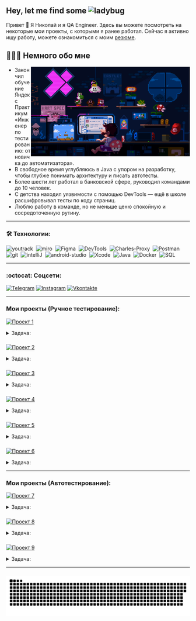 <h2>Hey, let me find some <img src="https://em-content.zobj.net/source/microsoft-teams/363/lady-beetle_1f41e.png" height="23" alt="ladybug"></h2>

<p>Привет 👋  Я Николай и я QA Engineer. Здесь вы можете посмотреть на некоторые мои проекты, с которыми я ранее работал. Сейчас я активно ищу работу, можете ознакомиться с моим <a href="https://disk.yandex.ru/i/o8NtVyXPft-j_Q">резюме</a>.</p>

<h2>👩🏻‍💻 Немного обо мне</h2>
<img align="right" src="assets/Header_Mario.gif" height="245" alt="QA testing gif">
<ul>
  <li> Закончил обучение Яндекс Практикум «Инженер по тестированию:
от новичка до автоматизатора».</li>
  <li> В свободное время углубляюсь в Java с упором на разработку, чтобы глубже понимать архитектуру и писать автотесты. </li>
  <li> Более шести лет работал в банковской сфере, руководил командами до 10 человек. </li>
  <li> С детства находил уязвимости с помощью DevTools — ещё в школе расшифровывал тесты по коду страниц. </li>
  <li> Люблю работу в команде, но не меньше ценю спокойную и сосредоточенную рутину. </li>
</ul>

---

<h3 align="left">🛠 Технологии:</h3>
<div>
  <img src="https://upload.wikimedia.org/wikipedia/commons/thumb/8/8d/YouTrack_Icon.svg/1024px-YouTrack_Icon.svg.png?20200803082248" title="YouTrack" alt="youtrack" width="40" height="40"/>&nbsp
<img src="https://asset.brandfetch.io/idAnDTFapY/idG4aRyg5R.svg?updated=1669900249741" title="Miro" alt="miro" width="40" height="40"/>&nbsp
  <img src="https://upload.wikimedia.org/wikipedia/commons/3/33/Figma-logo.svg" title="Figma" alt="Figma" width="40" height="40"/>&nbsp
  <img src="https://www.svgrepo.com/show/378785/chrome-dev.svg" title="DevTools" alt="DevTools" width="40" height="40"/>&nbsp
  <img src="https://cdn.icon-icons.com/icons2/3053/PNG/512/charles_proxy_macos_bigsur_icon_190302.png" title="Charles-Proxy" alt="Charles-Proxy" width="40" height="40"/>&nbsp
  <img src="https://www.svgrepo.com/show/354202/postman-icon.svg" title="Postman" alt="Postman" width="40" height="40"/>&nbsp
  <img src="https://cdn.jsdelivr.net/gh/devicons/devicon/icons/git/git-original.svg" title="Git" alt="git" width="40" height="40"/>&nbsp
<img src="https://upload.wikimedia.org/wikipedia/commons/9/9c/IntelliJ_IDEA_Icon.svg" title="IntelliJ IDEA" alt="intelliJ" width="40" height="40"/>&nbsp
 <img src="https://upload.wikimedia.org/wikipedia/commons/c/c1/Android_Studio_icon_%282023%29.svg" title="Android-Studio" alt="android-studio" width="40" height="40"/>&nbsp
  <img src="https://cdn.jsdelivr.net/gh/devicons/devicon/icons/xcode/xcode-original.svg" title="Xcode" alt="Xcode" width="40" height="40"/>&nbsp
  <img src="https://cdn.jsdelivr.net/gh/devicons/devicon/icons/java/java-original.svg" title="Java" alt="Java" width="40" height="40"/>&nbsp
  <img src="https://camo.githubusercontent.com/b379711b7e2112b7a1f8311a01e93b7efe90906278dff834124a077c48346109/68747470733a2f2f7777772e756e646572776f726c64636f64652e6f72672f636f6e74656e742f696d616765732f73697a652f773630302f323032302f30382f4d6f62792d6c6f676f2d312e706e67" title="Docker" alt="Docker" width="40" height="40"/>&nbsp
 <img src="https://raw.githubusercontent.com/benc-uk/icon-collection/e33ee714d05a24a81cf6ccd967ef34b22cb77e65/logos/logo_sql.svg" title="SQL" alt="SQL" width="40" height="40"/>&nbsp
  </div>


---

### :octocat: Соцсети:

[![Telegram](https://img.shields.io/badge/-Telegram-E5C2B6?style=for-the-badge&logo=telegram&logoColor=27A0D9)](https://t.me/neeqoo)
[![Instagram](https://img.shields.io/badge/-Instagram-E5C2B6?style=for-the-badge&logo=instagram&logoColor=B4068E)](https://www.instagram.com/neeqoo_)
[![Vkontakte](https://img.shields.io/badge/-Vkontakte-E5C2B6?style=for-the-badge&logo=Vk&logoColor=4F7DB3)](https://vk.com/neeqoo)

---
 
### Мои проекты (Ручное тестирование): ###

[![Проект 1](https://img.shields.io/badge/-Яндекс.Маршруты_WEB_Logic-black?style=for-the-badge&logo=GoogleSheets&logoColor)](https://docs.google.com/spreadsheets/d/126D4gf2rWft64EgpEiiVveD36DRgO9l2Esp67cZiHb0/edit?usp=sharing)

<details>
<summary>Задача:</summary>
 
- Провести тест-анализ требований на валидацию полей.
- Создать набор тест-кейсов на проверку валидации полей формы Яндекс Маршрутов.
- Протестировать валидацию полей и завести баг-репорты, если есть баги.

</details>

###

[![Проект 2](https://img.shields.io/badge/-Яндекс.Маршруты_WEB_UI+Logic-black?style=for-the-badge&logo=GoogleSheets&logoColor)](https://docs.google.com/spreadsheets/d/1EM0rHLwPjAGuL70Abr0HAPsYLnCz2KKTFV8lWTpK0dM/edit?usp=sharing)

<details>
<summary>Задача:</summary>
 
- Составить тестовую документацию.
- Выполнить проверки.
- Завести баг-репорты
- Протестировать новый вид транспорта с помощью `Charles` (подменить ответы от бэкенда и настроить автоматические ответы)

</details>  

###

[![Проект 3](https://img.shields.io/badge/-Яндекс.Метро_Mobile_Application-black?style=for-the-badge&logo=GoogleSheets&logoColor)](https://docs.google.com/spreadsheets/d/1UN2WIN_MCkQfx66mLba0nIOHLCMO7u9nM4adM8z0Wu0/edit?usp=sharing)

<details>
<summary>Задача:</summary>
 
- Протестировать те части продукта, которых коснулись изменения (рефакторинг).
- Провести регрессионное тестирование и убедиться, что новую версию можно заливать в стор.

</details> 

###

[![Проект 4](https://img.shields.io/badge/-Яндекс.Прилавок_API-black?style=for-the-badge&logo=GoogleSheets&logoColor)](https://docs.google.com/spreadsheets/d/1kNSnBsFQ6hevWL33DRAliWNu9ypftqc5XzE48WOG5gQ/edit?usp=sharing)

<details>
<summary>Задача:</summary>
 
Протестировать функционал работы с корзиной:
- Возможность получить список продуктов, которые добавили в корзину. Ручка `GET` `/api/v1/orders/id`.
- Возможность добавлять продукты в корзину. Ручка `PUT` `/api/v1/orders/:id`.
- Возможность удалять корзину. Ручка `DELETE` `/api/v1/orders/:id`.

Протестировать функционал работы с наборами:
- возможность добавлять продукты в набор — ручка `POST` `/api/v1/kits/{id}/products`.

Протестировать функционал работы с курьерами:
- Возможность проверить, есть ли доставка курьерской службой `Привезём быстро` и сколько она стоит. Ручка `POST` `/fast-delivery/v3.1.1/calculate-delivery.xml`. 

</details> 

###

[![Проект 5](https://img.shields.io/badge/-Яндекс.Прилавок_SQL-black?style=for-the-badge&logo=GoogleSheets&logoColor)](https://docs.google.com/document/d/1vL5_gfyYAabBF6pFH0PgaHJEcLt0UiF2juVBz_ot1iY/edit?usp=sharing)

<details>
<summary>Задача:</summary>

 
- Подсчитать количество записей в таблице `user_model` по столбцу `id`.
- Добавить 3 новых продукта в таблицу `product_model`.
- Вывести таблицу товаров по категориям, которых больше 5. Отсортировать по количеству в категории (по возрастанию).
- Вывести список заказов дороже 500р, и указать их актуальность (`yes` \ `no`). В таблице должен быть только `id` заказа и его статус.
- Сделать выборку товаров из таблицы `product_model` вместе с их категориями (`category_model`). Отфильтровать товары по цене в диапозоне от `200` до `500`. Должны вернуться 3 столбца (`product_name` \ `price` \ `category_name`).
- Выполнить группировку и суммирование количества товаров (`productsCount`) по названиям карт (`card_model.name`), связанных через таблицу `kit_model`.

</details> 

###

[![Проект 6](https://img.shields.io/badge/-Яндекс_Самокат_WEB_+_API_+_Mobile_Application-black?style=for-the-badge&logo=GoogleSheets&logoColor)](https://docs.google.com/spreadsheets/d/1ReZiDuiohoo0ArB3Vq27fWDUi9gmPJPZ5y_K2pT0JvY/edit?usp=sharing)

<details>
<summary>Задача:</summary>

1) Веб приложение Яндекс.Самокат
   - Изучить техническую информацию при запуске приложения — в ней описаны все доступы к серверу, БД и адреса `API`.
   - Изучи требования.
   - Составь чек-лист по требованиям к экрану `Статус заказа`.
   - Для экрана `Сделать заказ` составь проверки на валидацию полей.
   - Провести тестирование всей функциональности, не только по получившимся чек-листам и таблицам, но и по остальным макетам и требованиям.

2) Мобильное приложение Яндекс.Самокат
   - Изучить техническую информацию по запуску приложения.
   - Изучить требования к приложению.
   - Спроектировать тест-кейсы и протестировать функциональность. Написать кейсы и на вёрстку по макетам к этой функциональности.
  
3) `API` приложения Яндекс.Самокат
    - Изучить техническую информацию при запуске приложения.
    - Изучить требования к бэкенду и документацию к `API`.
    - Разработать чек-лист и протестировать `API`.

</details> 

--- 

### Мои проекты (Автотестирование): ###

[![Проект 7](https://img.shields.io/badge/Яндекс.Самокат_WEB_UI_Java-100000?style=for-the-badge&logo=github&logoColor=white)](https://github.com/Neeqoo/scooter_web_ui_autotests_java)

<details>
<summary>Задача:</summary>
 
- Собрать IDE Maven-проект (`Java 11`).
- Подключить `JUnit4` и `Selenium`.

 Тестовые сценарии:
   1) Выпадающий список в разделе `Вопросы о важном`. Нужно проверить: когда нажимаешь на стрелочку, открывается соответствующий текст.
   2) Заказ самоката. Проверить весь флоу позитивного сценария с двумя наборами данных. Проверить точки входа в сценарий, их две: кнопка `Заказать` вверху страницы и внизу.
      
Из чего состоит позитивный сценарий:
- Нажать кнопку `Заказать`. На странице две кнопки заказа.
- Заполнить форму заказа.
- Проверить, что появилось всплывающее окно с сообщением об успешном создании заказа.

</details>

###

[![Проект 8](https://img.shields.io/badge/ZOO_UNIT_Java-100000?style=for-the-badge&logo=github&logoColor=white)](https://github.com/Neeqoo/zoo_unit_autotests_java/tree/main)

<details>
<summary>Задача:</summary>
 
- Скачать репозиторий с готовым проектом.
- Подключить `Jacoco`, `Mockito` и `JUnit`.

Проверить: 
- Класс `Lion` не должен зависеть от класса `Feline`.
- Написать моки там где они нужны.
- Насать тесты на классы `Feline`, `Cat` и `Lion`.
- Отдельно написать параметризованные тесты, где это возможно.
- Оценить покрытие с помощью `Jacoco`: оно должно быть не менее 100% для классов `Feline`, `Cat` и `Lion`.

</details>

###

[![Проект 9](https://img.shields.io/badge/Яндекс.Самокат_API_Java-100000?style=for-the-badge&logo=github&logoColor=white)](https://github.com/Neeqoo/scooter_API_autotests_java)

<details>
<summary>Задача:</summary>

- Создать Maven-проект.
- Подключить `JUnit 4`, `RestAssured`, `Allure`.
- Протестировать `API` ручки
- Отчёт `Allure`

Тесты API: 
1) Создание курьера
   - курьера можно создать
   - нельзя создать двух одинаковых курьеров
   - чтобы создать курьера, нужно передать в запрос все обязательные поля
   - запросы возвращают правильные коды ответа
   - успешный запрос возвращает `ok: true`
   - если одного из полей нет, запрос возвращает ошибку
   - если создать пользователя с логином, который уже есть, возвращается ошибка

2) Логин курьера
   - курьер может авторизоваться
   - для авторизации нужно передать все обязательные поля
   - система вернёт ошибку, если неправильно указать логин или пароль
   - если какого-то поля нет, запрос возвращает ошибку
   - если авторизоваться под несуществующим пользователем, запрос возвращает ошибку
   - успешный запрос возвращает `id`

3) Создание заказа
   - можно указать один из цветов — `BLACK` или `GREY`
   - можно указать оба цвета
   - можно совсем не указывать цвет
   - тело ответа содержит `track`
 

</details>

--- 

 ###

<p align="center">
 <img width="600" src="assets/github-snake.svg" alt="snake"/>
</p>

